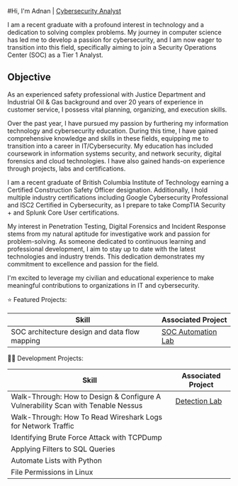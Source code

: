 #Hi, I'm Adnan | <a href="https://www.linkedin.com/in/adnan-a-59151028b/" rel="nofollow">Cybersecurity Analyst</a>

I am a recent graduate with a profound interest in technology and a dedication to solving complex problems. My journey in computer science has led me to develop a passion for cybersecurity, and I am now eager to transition into this field, specifically aiming to join a Security Operations Center (SOC) as a Tier 1 Analyst.

## Objective

As an experienced safety professional with Justice Department and Industrial Oil & Gas background and over 20 years of experience in customer service, I possess vital planning, organizing, and execution skills.

Over the past year, I have pursued my passion by furthering my information technology and cybersecurity education. During this time, I have gained comprehensive knowledge and skills in these fields, equipping me to transition into a career in IT/Cybersecurity. My education has included coursework in information systems security, and network security, digital forensics and cloud technologies. I have also gained hands-on experience through projects, labs and certifications. 
 
I am a recent graduate of British Columbia Institute of Technology earning a Certified Construction Safety Officer designation. Additionally, I hold multiple industry certifications including Google Cybersecurity Professional and ISC2 Certified in Cybersecurity, as I prepare to take CompTIA Security + and Splunk Core User certifications. 
 
My interest in Penetration Testing, Digital Forensics and Incident Response stems from my natural aptitude for investigative work and passion for problem-solving. As someone dedicated to continuous learning and professional development, I aim to stay up to date with the latest technologies and industry trends. This dedication demonstrates my commitment to excellence and passion for the field. 
 
I'm excited to leverage my civilian and educational experience to make meaningful contributions to organizations in IT and cybersecurity.

⭐ Featured Projects:

| Skill                                                                            | Associated Project                             |
| -------------------------------------------------------------------------------- | ---------------------------------------------- |
| SOC architecture design and data flow mapping                                    | <a href="https://google.com">SOC Automation Lab</a>|


👨‍💻 Development Projects:

| Skill                                                                            | Associated Project                             |
| -------------------------------------------------------------------------------- | ---------------------------------------------- |
| Walk-Through: How to Design & Configure A Vulnerability Scan with Tenable Nessus | <a href="https://google.com">Detection Lab</a> |
| Walk-Through: How To Read Wireshark Logs for Network Traffic                     |                                                |
| Identifying Brute Force Attack with TCPDump                                      |                                                |
| Applying Filters to SQL Queries                                                  |                                                |
| Automate Lists with Python                                                       |                                                |
| File Permissions in Linux                                                        |                                                |
